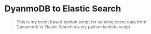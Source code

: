 # DyanmoDB to Elastic Search
> This is my event based python script for sending event data from Dynamodb to Elastic Search via my python lambda script
